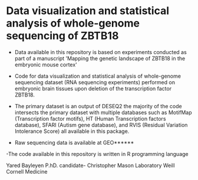 # Data visualization and statistical analysis of whole-genome sequencing of ZBTB18


- Data available in this repository is based on experiments conducted as part of a manuscript 
'Mapping the genetic landscape of ZBTB18 in the embryonic mouse cortex'

- Code for data visualization and statistical analysis of whole-genome sequencing dataset (RNA sequencing 
experiments) performed on embryonic brain tissues upon deletion of the transcription factor ZBTB18.

- The primary dataset is an output of DESEQ2 the majority of the code intersects
the primary dataset with multiple databases such as MotifMap (Transcription factor motifs), HT (Human Transcription factors database), 
SFARI (Autism gene database), and RVIS (Residual Variation Intolerance Score) all available in this package. 

- Raw sequencing data is available at GEO******


-The code available in this repository is written in R programming language


Yared Bayleyen P.hD. candidate- Christopher Mason Laboratory
Weill Cornell Medicine
